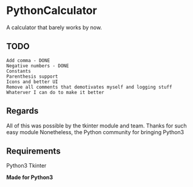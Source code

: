# PythonCalculator
A calculator that barely works by now.

## TODO
```
Add comma - DONE
Negative numbers - DONE
Constants
Parenthesis support
Icons and better UI
Remove all comments that demotivates myself and logging stuff
Whaterver I can do to make it better
```

## Regards

All of this was possible by the tkinter module and team. Thanks for such easy module
Nonetheless, the Python community for bringing Python3

## Requirements
Python3
Tkinter

**Made for Python3**
